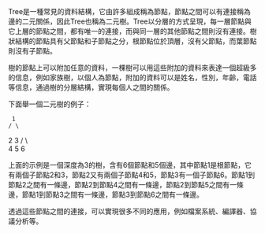 

Tree是一種常見的資料結構，它由許多組成稱為節點，節點之間可以有連接稱為邊的二元關係，因此Tree也稱為二元樹。Tree以分層的方式呈現，每一層節點與它上層的節點之間，都有唯一的連接，而與同一層的其他節點之間則沒有連接。樹狀結構的節點具有父節點和子節點之分，根節點位於頂層，沒有父節點，而葉節點則沒有子節點。

樹的節點上可以附加任意的資料，一棵樹可以用這些附加的資料來表達一個超級多的信息，例如家族樹，以個人為節點，附加的資料可以是姓名，性別，年齡，電話等信息，通過樹的分層結構，實現每個人之間的關係。

下面舉一個二元樹的例子：

     1
    / \
   2   3
  / \   \
 4   5   6

上面的示例是一個深度為3的樹，含有6個節點和5個邊，其中節點1是根節點，它有兩個子節點2和3，節點2又有兩個子節點4和5，節點3有一個子節點6。節點1到節點2之間有一條邊，節點2到節點4之間有一條邊，節點2到節點5之間有一條邊，節點1到節點3之間有一條邊，節點3到節點6之間有一條邊。

透過這些節點之間的連接，可以實現很多不同的應用，例如檔案系統、編譯器、協議分析等。